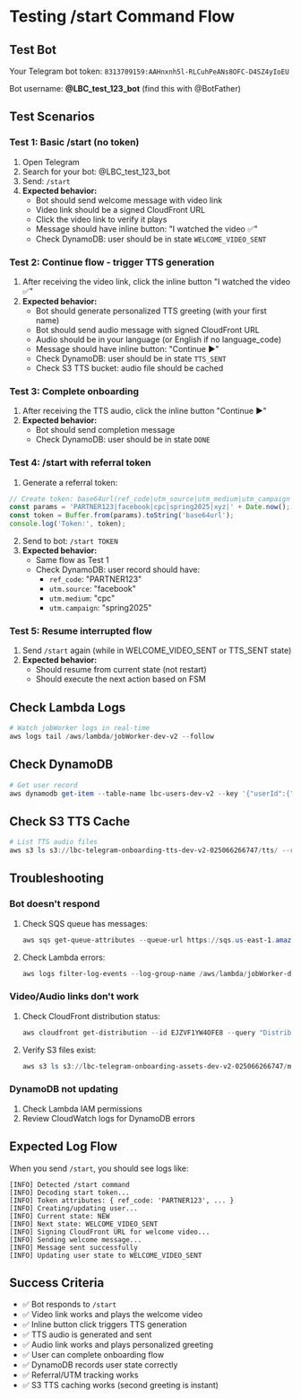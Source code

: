 # Testing /start Command Flow

## Test Bot

Your Telegram bot token: `8313709159:AAHnxnh5l-RLCuhPeANs8OFC-D4SZ4yIoEU`

Bot username: **@LBC_test_123_bot** (find this with @BotFather)

## Test Scenarios

### Test 1: Basic /start (no token)

1. Open Telegram
2. Search for your bot: @LBC_test_123_bot
3. Send: `/start`
4. **Expected behavior:**
   - Bot should send welcome message with video link
   - Video link should be a signed CloudFront URL
   - Click the video link to verify it plays
   - Message should have inline button: "I watched the video ✅"
   - Check DynamoDB: user should be in state `WELCOME_VIDEO_SENT`

### Test 2: Continue flow - trigger TTS generation

1. After receiving the video link, click the inline button "I watched the video ✅"
2. **Expected behavior:**
   - Bot should generate personalized TTS greeting (with your first name)
   - Bot should send audio message with signed CloudFront URL
   - Audio should be in your language (or English if no language_code)
   - Message should have inline button: "Continue ▶️"
   - Check DynamoDB: user should be in state `TTS_SENT`
   - Check S3 TTS bucket: audio file should be cached

### Test 3: Complete onboarding

1. After receiving the TTS audio, click the inline button "Continue ▶️"
2. **Expected behavior:**
   - Bot should send completion message
   - Check DynamoDB: user should be in state `DONE`

### Test 4: /start with referral token

1. Generate a referral token:

```javascript
// Create token: base64url(ref_code|utm_source|utm_medium|utm_campaign|nonce|timestamp)
const params = 'PARTNER123|facebook|cpc|spring2025|xyz|' + Date.now();
const token = Buffer.from(params).toString('base64url');
console.log('Token:', token);
```

2. Send to bot: `/start TOKEN`
3. **Expected behavior:**
   - Same flow as Test 1
   - Check DynamoDB: user record should have:
     - `ref_code`: "PARTNER123"
     - `utm.source`: "facebook"
     - `utm.medium`: "cpc"
     - `utm.campaign`: "spring2025"

### Test 5: Resume interrupted flow

1. Send `/start` again (while in WELCOME_VIDEO_SENT or TTS_SENT state)
2. **Expected behavior:**
   - Should resume from current state (not restart)
   - Should execute the next action based on FSM

## Check Lambda Logs

```powershell
# Watch jobWorker logs in real-time
aws logs tail /aws/lambda/jobWorker-dev-v2 --follow
```

## Check DynamoDB

```powershell
# Get user record
aws dynamodb get-item --table-name lbc-users-dev-v2 --key '{"userId":{"S":"YOUR_TELEGRAM_USER_ID"}}'
```

## Check S3 TTS Cache

```powershell
# List TTS audio files
aws s3 ls s3://lbc-telegram-onboarding-tts-dev-v2-025066266747/tts/ --recursive
```

## Troubleshooting

### Bot doesn't respond

1. Check SQS queue has messages:

   ```powershell
   aws sqs get-queue-attributes --queue-url https://sqs.us-east-1.amazonaws.com/025066266747/lbc-telegram-events-dev-v2 --attribute-names ApproximateNumberOfMessages
   ```

2. Check Lambda errors:
   ```powershell
   aws logs filter-log-events --log-group-name /aws/lambda/jobWorker-dev-v2 --filter-pattern "ERROR" --max-items 10
   ```

### Video/Audio links don't work

1. Check CloudFront distribution status:

   ```powershell
   aws cloudfront get-distribution --id EJZVF1YW4OFE8 --query "Distribution.Status"
   ```

2. Verify S3 files exist:
   ```powershell
   aws s3 ls s3://lbc-telegram-onboarding-assets-dev-v2-025066266747/media/welcome/v1/
   ```

### DynamoDB not updating

1. Check Lambda IAM permissions
2. Review CloudWatch logs for DynamoDB errors

## Expected Log Flow

When you send `/start`, you should see logs like:

```
[INFO] Detected /start command
[INFO] Decoding start token...
[INFO] Token attributes: { ref_code: 'PARTNER123', ... }
[INFO] Creating/updating user...
[INFO] Current state: NEW
[INFO] Next state: WELCOME_VIDEO_SENT
[INFO] Signing CloudFront URL for welcome video...
[INFO] Sending welcome message...
[INFO] Message sent successfully
[INFO] Updating user state to WELCOME_VIDEO_SENT
```

## Success Criteria

- ✅ Bot responds to `/start`
- ✅ Video link works and plays the welcome video
- ✅ Inline button click triggers TTS generation
- ✅ TTS audio is generated and sent
- ✅ Audio link works and plays personalized greeting
- ✅ User can complete onboarding flow
- ✅ DynamoDB records user state correctly
- ✅ Referral/UTM tracking works
- ✅ S3 TTS caching works (second greeting is instant)
